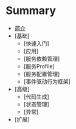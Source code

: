 # Summary

* [简介](README.md)
* [基础]
    * [快速入门]
    * [应用]
    * [服务依赖管理]
    * [服务Profile]
    * [服务配置管理]
    * [事件驱动行为框架]
* [高级]
    * [代码生成]
    * [状态管理]
    * [异常]
* [扩展]
